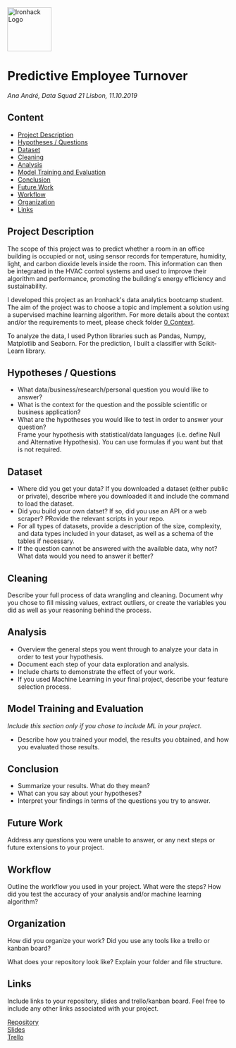 <img src="https://bit.ly/2VnXWr2" alt="Ironhack Logo" width="100"/>

# Predictive Employee Turnover

*Ana André, Data Squad 21
Lisbon, 11.10.2019*


## Content
- [Project Description](#project-description)
- [Hypotheses / Questions](#hypotheses-questions)
- [Dataset](#dataset)
- [Cleaning](#cleaning)
- [Analysis](#analysis)
- [Model Training and Evaluation](#model-training-and-evaluation)
- [Conclusion](#conclusion)
- [Future Work](#future-work)
- [Workflow](#workflow)
- [Organization](#organization)
- [Links](#links)


<a name="project-description"></a>
## Project Description

The scope of this project was to predict whether a room in an office building is occupied or not, using sensor records for temperature, humidity, light, and carbon dioxide levels inside the room. This information can then be integrated in the HVAC control systems and used to improve their algorithm and performance, promoting the building's energy efficiency and sustainability.

I developed this project as an Ironhack's data analytics bootcamp student. The aim of the project was to choose a topic and implement a solution using a supervised machine learning algorithm. For more details about the context and/or the requirements to meet, please check folder [0_Context](https://github.com/Ana-Andre/Room_Occupancy_Detection/tree/master/0_Context).

To analyze the data, I used Python libraries such as Pandas, Numpy, Matplotlib and Seaborn. For the prediction, I built a classifier with Scikit-Learn library.


<a name="hypotheses-questions"></a>
## Hypotheses / Questions
* What data/business/research/personal question you would like to answer?
* What is the context for the question and the possible scientific or business application?
* What are the hypotheses you would like to test in order to answer your question?  
Frame your hypothesis with statistical/data languages (i.e. define Null and Alternative Hypothesis). You can use formulas if you want but that is not required.


<a name="dataset"></a>
## Dataset
* Where did you get your data? If you downloaded a dataset (either public or private), describe where you downloaded it and include the command to load the dataset.
* Did you build your own datset? If so, did you use an API or a web scraper? PRovide the relevant scripts in your repo.
* For all types of datasets, provide a description of the size, complexity, and data types included in your dataset, as well as a schema of the tables if necessary.
* If the question cannot be answered with the available data, why not? What data would you need to answer it better?


<a name="cleaning"></a>
## Cleaning
Describe your full process of data wrangling and cleaning. Document why you chose to fill missing values, extract outliers, or create the variables you did as well as your reasoning behind the process.


<a name="analysis"></a>
## Analysis
* Overview the general steps you went through to analyze your data in order to test your hypothesis.
* Document each step of your data exploration and analysis.
* Include charts to demonstrate the effect of your work.
* If you used Machine Learning in your final project, describe your feature selection process.


<a name="model-training-and-evaluation"></a>
## Model Training and Evaluation
*Include this section only if you chose to include ML in your project.*
* Describe how you trained your model, the results you obtained, and how you evaluated those results.


<a name="conclusion"></a>
## Conclusion
* Summarize your results. What do they mean?
* What can you say about your hypotheses?
* Interpret your findings in terms of the questions you try to answer.


<a name="future-work"></a>
## Future Work
Address any questions you were unable to answer, or any next steps or future extensions to your project.


<a name="workflow"></a>
## Workflow
Outline the workflow you used in your project. What were the steps?
How did you test the accuracy of your analysis and/or machine learning algorithm?


<a name="organization"></a>
## Organization
How did you organize your work? Did you use any tools like a trello or kanban board?

What does your repository look like? Explain your folder and file structure.


<a name="links"></a>
## Links
Include links to your repository, slides and trello/kanban board. Feel free to include any other links associated with your project.


[Repository](https://github.com/)  
[Slides](https://slides.com/)  
[Trello](https://trello.com/en)  